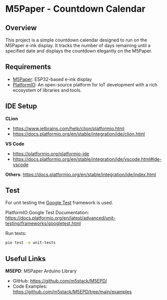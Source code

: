 # M5Paper - Countdown Calendar

## Overview
This project is a simple countdown calendar designed to run on the M5Paper e-ink display. It tracks the number of days remaining until a specified date and displays the countdown elegantly on the M5Paper.

## Requirements
- [M5Paper](https://docs.m5stack.com/en/core/m5paper): ESP32-based e-ink display
- [PlatformIO](https://platformio.org/): An open-source platform for IoT development with a rich ecosystem of libraries and tools.

## IDE Setup
**CLion**
  - https://www.jetbrains.com/help/clion/platformio.html
  - https://docs.platformio.org/en/stable/integration/ide/clion.html

**VS Code**
  - https://platformio.org/platformio-ide
  - https://docs.platformio.org/en/stable/integration/ide/vscode.html#ide-vscode

**Others**: https://docs.platformio.org/en/stable/integration/ide/index.html

## Test
For unit testing the [Google Test](https://github.com/google/googletest) framework is used.

PlatformIO Google Test Documentation: https://docs.platformio.org/en/latest/advanced/unit-testing/frameworks/googletest.html

Run tests:
```bash
pio test -e unit-tests
```

## Useful Links
**M5EPD**: M5Paper Arduino Library
- GitHub: https://github.com/m5stack/M5EPD/
- Code Examples: https://github.com/m5stack/M5EPD/tree/main/examples